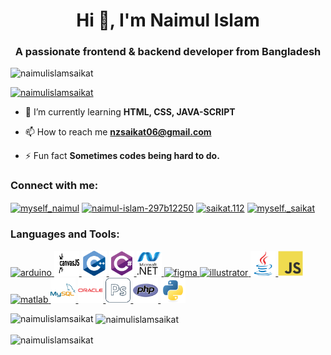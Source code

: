 <h1 align="center">Hi 👋, I'm Naimul Islam</h1>
<h3 align="center">A passionate frontend & backend developer from Bangladesh</h3>

<p align="left"> <img src="https://komarev.com/ghpvc/?username=naimulislamsaikat&label=Profile%20views&color=0e75b6&style=flat" alt="naimulislamsaikat" /> </p>
<!--START_SECTION:waka-->
<!-- ![Code Time](http://img.shields.io/badge/Code%20Time-4%2C739%20hrs%201%20min-blue) -->

<!-- ![Profile Views](http://img.shields.io/badge/Profile%20Views-746-blue -->

<!-- ![Lines of code](https://img.shields.io/badge/From%20Hello%20World%20I%27ve%20Written-7.9%20million%20lines%20of%20code-blue) -->

<p align="left"> <a href="https://github.com/ryo-ma/github-profile-trophy"><img src="https://github-profile-trophy.vercel.app/?username=naimulislamsaikat" alt="naimulislamsaikat" /></a> </p>

- 🌱 I’m currently learning **HTML, CSS, JAVA-SCRIPT**

- 📫 How to reach me **nzsaikat06@gmail.com**

- ⚡ Fun fact **Sometimes codes being hard to do.**

<h3 align="left">Connect with me:</h3>
<p align="left">
<a href="https://twitter.com/myself_naimul" target="blank"><img align="center" src="https://raw.githubusercontent.com/rahuldkjain/github-profile-readme-generator/master/src/images/icons/Social/twitter.svg" alt="myself_naimul" height="30" width="40" /></a>
<a href="https://linkedin.com/in/naimul-islam-297b12250" target="blank"><img align="center" src="https://raw.githubusercontent.com/rahuldkjain/github-profile-readme-generator/master/src/images/icons/Social/linked-in-alt.svg" alt="naimul-islam-297b12250" height="30" width="40" /></a>
<a href="https://fb.com/saikat.112" target="blank"><img align="center" src="https://raw.githubusercontent.com/rahuldkjain/github-profile-readme-generator/master/src/images/icons/Social/facebook.svg" alt="saikat.112" height="30" width="40" /></a>
<a href="https://instagram.com/myself._saikat" target="blank"><img align="center" src="https://raw.githubusercontent.com/rahuldkjain/github-profile-readme-generator/master/src/images/icons/Social/instagram.svg" alt="myself._saikat" height="30" width="40" /></a>
</p>

<h3 align="left">Languages and Tools:</h3>
<p align="left"> <a href="https://www.arduino.cc/" target="_blank" rel="noreferrer"> <img src="https://cdn.worldvectorlogo.com/logos/arduino-1.svg" alt="arduino" width="40" height="40"/> </a> <a href="https://canvasjs.com" target="_blank" rel="noreferrer"> <img src="https://raw.githubusercontent.com/Hardik0307/Hardik0307/master/assets/canvasjs-charts.svg" alt="canvasjs" width="40" height="40"/> </a> <a href="https://www.w3schools.com/cpp/" target="_blank" rel="noreferrer"> <img src="https://raw.githubusercontent.com/devicons/devicon/master/icons/cplusplus/cplusplus-original.svg" alt="cplusplus" width="40" height="40"/> </a> <a href="https://www.w3schools.com/cs/" target="_blank" rel="noreferrer"> <img src="https://raw.githubusercontent.com/devicons/devicon/master/icons/csharp/csharp-original.svg" alt="csharp" width="40" height="40"/> </a> <a href="https://dotnet.microsoft.com/" target="_blank" rel="noreferrer"> <img src="https://raw.githubusercontent.com/devicons/devicon/master/icons/dot-net/dot-net-original-wordmark.svg" alt="dotnet" width="40" height="40"/> </a> <a href="https://www.figma.com/" target="_blank" rel="noreferrer"> <img src="https://www.vectorlogo.zone/logos/figma/figma-icon.svg" alt="figma" width="40" height="40"/> </a> <a href="https://www.adobe.com/in/products/illustrator.html" target="_blank" rel="noreferrer"> <img src="https://www.vectorlogo.zone/logos/adobe_illustrator/adobe_illustrator-icon.svg" alt="illustrator" width="40" height="40"/> </a> <a href="https://www.java.com" target="_blank" rel="noreferrer"> <img src="https://raw.githubusercontent.com/devicons/devicon/master/icons/java/java-original.svg" alt="java" width="40" height="40"/> </a> <a href="https://developer.mozilla.org/en-US/docs/Web/JavaScript" target="_blank" rel="noreferrer"> <img src="https://raw.githubusercontent.com/devicons/devicon/master/icons/javascript/javascript-original.svg" alt="javascript" width="40" height="40"/> </a> <a href="https://www.mathworks.com/" target="_blank" rel="noreferrer"> <img src="https://upload.wikimedia.org/wikipedia/commons/2/21/Matlab_Logo.png" alt="matlab" width="40" height="40"/> </a> <a href="https://www.mysql.com/" target="_blank" rel="noreferrer"> <img src="https://raw.githubusercontent.com/devicons/devicon/master/icons/mysql/mysql-original-wordmark.svg" alt="mysql" width="40" height="40"/> </a> <a href="https://www.oracle.com/" target="_blank" rel="noreferrer"> <img src="https://raw.githubusercontent.com/devicons/devicon/master/icons/oracle/oracle-original.svg" alt="oracle" width="40" height="40"/> </a> <a href="https://www.photoshop.com/en" target="_blank" rel="noreferrer"> <img src="https://raw.githubusercontent.com/devicons/devicon/master/icons/photoshop/photoshop-line.svg" alt="photoshop" width="40" height="40"/> </a> <a href="https://www.php.net" target="_blank" rel="noreferrer"> <img src="https://raw.githubusercontent.com/devicons/devicon/master/icons/php/php-original.svg" alt="php" width="40" height="40"/> </a> <a href="https://www.python.org" target="_blank" rel="noreferrer"> <img src="https://raw.githubusercontent.com/devicons/devicon/master/icons/python/python-original.svg" alt="python" width="40" height="40"/> </a> </p>

<p><img align="left" src="https://github-readme-stats.vercel.app/api/top-langs?username=naimulislamsaikat&show_icons=true&locale=en&layout=compact" alt="naimulislamsaikat" /></p>

<p>&nbsp;<img align="center" src="https://github-readme-stats.vercel.app/api?username=naimulislamsaikat&show_icons=true&locale=en" alt="naimulislamsaikat" /></p>

<p><img align="center" src="https://github-readme-streak-stats.herokuapp.com/?user=naimulislamsaikat&" alt="naimulislamsaikat" /></p>
